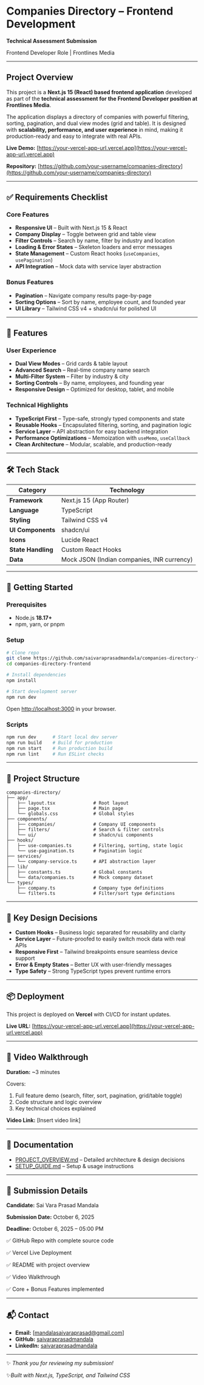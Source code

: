# Companies Directory – Frontend Development

**Technical Assessment Submission**

Frontend Developer Role | Frontlines Media

---

## Project Overview

This project is a **Next.js 15 (React) based frontend application** developed as part of the **technical assessment for the Frontend Developer position at Frontlines Media**.

The application displays a directory of companies with powerful filtering, sorting, pagination, and dual view modes (grid and table). It is designed with **scalability, performance, and user experience** in mind, making it production-ready and easy to integrate with real APIs.

**Live Demo:** [https://your-vercel-app-url.vercel.app](https://your-vercel-app-url.vercel.app)

**Repository:** [https://github.com/your-username/companies-directory](https://github.com/your-username/companies-directory)

---

## ✅ Requirements Checklist

### Core Features

* **Responsive UI** – Built with Next.js 15 & React
* **Company Display** – Toggle between grid and table view
* **Filter Controls** – Search by name, filter by industry and location
* **Loading & Error States** – Skeleton loaders and error messages
* **State Management** – Custom React hooks (`useCompanies`, `usePagination`)
* **API Integration** – Mock data with service layer abstraction

### Bonus Features

* **Pagination** – Navigate company results page-by-page
* **Sorting Options** – Sort by name, employee count, and founded year
* **UI Library** – Tailwind CSS v4 + shadcn/ui for polished UI

---

## 🌟 Features

### User Experience

* **Dual View Modes** – Grid cards & table layout
* **Advanced Search** – Real-time company name search
* **Multi-Filter System** – Filter by industry & city
* **Sorting Controls** – By name, employees, and founding year
* **Responsive Design** – Optimized for desktop, tablet, and mobile

### Technical Highlights

* **TypeScript First** – Type-safe, strongly typed components and state
* **Reusable Hooks** – Encapsulated filtering, sorting, and pagination logic
* **Service Layer** – API abstraction for easy backend integration
* **Performance Optimizations** – Memoization with `useMemo`, `useCallback`
* **Clean Architecture** – Modular, scalable, and production-ready

---

## 🛠️ Tech Stack

| Category           | Technology                                 |
| ------------------ | ------------------------------------------ |
| **Framework**      | Next.js 15 (App Router)                    |
| **Language**       | TypeScript                                 |
| **Styling**        | Tailwind CSS v4                            |
| **UI Components**  | shadcn/ui                                  |
| **Icons**          | Lucide React                               |
| **State Handling** | Custom React Hooks                         |
| **Data**           | Mock JSON (Indian companies, INR currency) |

---

## 🚀 Getting Started

### Prerequisites

* Node.js **18.17+**
* npm, yarn, or pnpm

### Setup

```bash
# Clone repo
git clone https://github.com/saivaraprasadmandala/companies-directory-frontend
cd companies-directory-frontend

# Install dependencies
npm install

# Start development server
npm run dev
```

Open [http://localhost:3000](http://localhost:3000) in your browser.

### Scripts

```bash
npm run dev      # Start local dev server
npm run build    # Build for production
npm run start    # Run production build
npm run lint     # Run ESLint checks
```

---

## 📂 Project Structure

```
companies-directory/
├── app/
│   ├── layout.tsx              # Root layout
│   ├── page.tsx                # Main page
│   └── globals.css             # Global styles
├── components/
│   ├── companies/              # Company UI components
│   ├── filters/                # Search & filter controls
│   └── ui/                     # shadcn/ui components
├── hooks/
│   ├── use-companies.ts        # Filtering, sorting, state logic
│   └── use-pagination.ts       # Pagination logic
├── services/
│   └── company-service.ts      # API abstraction layer
├── lib/
│   ├── constants.ts            # Global constants
│   └── data/companies.ts       # Mock company dataset
└── types/
    ├── company.ts              # Company type definitions
    └── filters.ts              # Filter/sort type definitions
```

---

## 🔑 Key Design Decisions

* **Custom Hooks** – Business logic separated for reusability and clarity
* **Service Layer** – Future-proofed to easily switch mock data with real APIs
* **Responsive First** – Tailwind breakpoints ensure seamless device support
* **Error & Empty States** – Better UX with user-friendly messages
* **Type Safety** – Strong TypeScript types prevent runtime errors

---

## 📦 Deployment

This project is deployed on **Vercel** with CI/CD for instant updates.

**Live URL:** [https://your-vercel-app-url.vercel.app](https://your-vercel-app-url.vercel.app)

---

## 🎥 Video Walkthrough

**Duration:** ~3 minutes

Covers:

1. Full feature demo (search, filter, sort, pagination, grid/table toggle)
2. Code structure and logic overview
3. Key technical choices explained

**Video Link:** [Insert video link]

---

## 📑 Documentation

* [PROJECT_OVERVIEW.md](./PROJECT_OVERVIEW.md) – Detailed architecture & design decisions
* [SETUP_GUIDE.md](./SETUP_GUIDE.md) – Setup & usage instructions

---

## 📌 Submission Details

**Candidate:** Sai Vara Prasad Mandala

**Submission Date:** October 6, 2025

**Deadline:** October 6, 2025 – 05:00 PM

✅ GitHub Repo with complete source code

✅ Vercel Live Deployment

✅ README with project overview

✅ Video Walkthrough

✅ Core + Bonus Features implemented

---

## 📬 Contact

* **Email:** [[mandalasaivaraprasad@gmail.com](mailto:mandalasaivaraprasad@gmail.com)]
* **GitHub:** [saivaraprasadmandala](https://github.com/saivaraprasadmandala)
* **LinkedIn:** [saivaraprasadmandala](https://linkedin.com/in/saivaraprasadmandala)

---

✨ *Thank you for reviewing my submission!*

 ✨*Built with Next.js, TypeScript, and Tailwind CSS*
